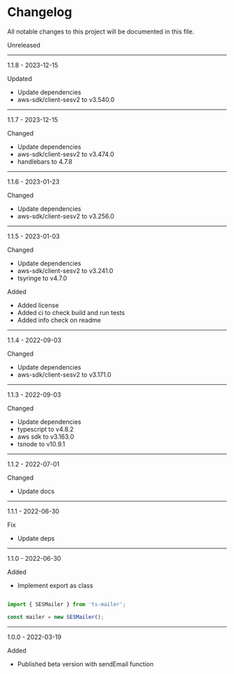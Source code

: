 # Changelog

All notable changes to this project will be documented in this file.

Unreleased

---

1.1.8 - 2023-12-15

Updated

- Update dependencies
- aws-sdk/client-sesv2 to v3.540.0

---

1.1.7 - 2023-12-15

Changed

- Update dependencies
- aws-sdk/client-sesv2 to v3.474.0
- handlebars to 4.7.8

---

1.1.6 - 2023-01-23

Changed

- Update dependencies
- aws-sdk/client-sesv2 to v3.256.0

---

1.1.5 - 2023-01-03

Changed

- Update dependencies
- aws-sdk/client-sesv2 to v3.241.0
- tsyringe to v4.7.0

Added 

- Added license
- Added ci to check build and run tests
- Added info check on readme

---

1.1.4 - 2022-09-03

Changed

- Update dependencies
- aws-sdk/client-sesv2 to v3.171.0

---

1.1.3 - 2022-09-03

Changed

- Update dependencies
- typescript to v4.8.2
- aws sdk to v3.163.0
- tsnode to v10.9.1

---

1.1.2 - 2022-07-01

Changed

- Update docs

---

1.1.1 - 2022-06-30

Fix

- Update deps

---

1.1.0 - 2022-06-30

Added

- Implement export as class

```ts

import { SESMailer } from 'ts-mailer';

const mailer = new SESMailer();

```

---

1.0.0 - 2022-03-19

Added

- Published beta version with sendEmail function
